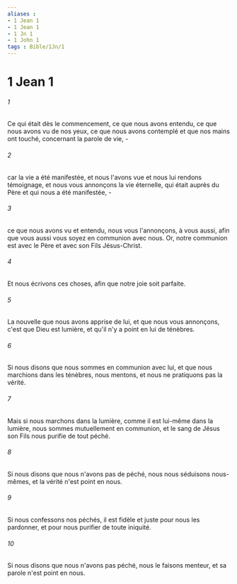 ```yaml
---
aliases : 
- 1 Jean 1
- 1 Jean 1
- 1 Jn 1
- 1 John 1
tags : Bible/1Jn/1
---
```


# 1 Jean 1

###### 1
Ce qui était dès le commencement, ce que nous avons entendu, ce que nous avons vu de nos yeux, ce que nous avons contemplé et que nos mains ont touché, concernant la parole de vie, -
###### 2
car la vie a été manifestée, et nous l'avons vue et nous lui rendons témoignage, et nous vous annonçons la vie éternelle, qui était auprès du Père et qui nous a été manifestée, -
###### 3
ce que nous avons vu et entendu, nous vous l'annonçons, à vous aussi, afin que vous aussi vous soyez en communion avec nous. Or, notre communion est avec le Père et avec son Fils Jésus-Christ.
###### 4
Et nous écrivons ces choses, afin que notre joie soit parfaite.
###### 5
La nouvelle que nous avons apprise de lui, et que nous vous annonçons, c'est que Dieu est lumière, et qu'il n'y a point en lui de ténèbres.
###### 6
Si nous disons que nous sommes en communion avec lui, et que nous marchions dans les ténèbres, nous mentons, et nous ne pratiquons pas la vérité.
###### 7
Mais si nous marchons dans la lumière, comme il est lui-même dans la lumière, nous sommes mutuellement en communion, et le sang de Jésus son Fils nous purifie de tout péché.
###### 8
Si nous disons que nous n'avons pas de péché, nous nous séduisons nous-mêmes, et la vérité n'est point en nous.
###### 9
Si nous confessons nos péchés, il est fidèle et juste pour nous les pardonner, et pour nous purifier de toute iniquité.
###### 10
Si nous disons que nous n'avons pas péché, nous le faisons menteur, et sa parole n'est point en nous.
